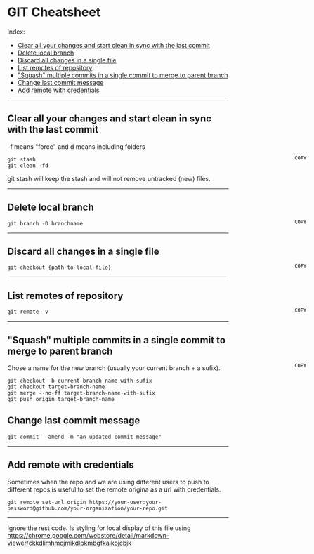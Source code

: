 # GIT Cheatsheet

Index:
* [Clear all your changes and start clean in sync with the last commit](#git-clean)
* [Delete local branch](#delete-local-branch)
* [Discard all changes in a single file](#discard-all-changesin-a-single-file)
* [List remotes of repository](#list-remotes-of-repository)
* ["Squash" multiple commits in a single commit to merge to parent branch](#git-squash)
* [Change last commit message](#commit-amend)
* [Add remote with credentials](#add-remote-with-credentials)

------

## <a name="git-clean"></a> Clear all your changes and start clean in sync with the last commit
-f means "force" and d means including folders

<button onclick="var t=document.createElement('textarea');t.style.width='0';t.style.height='0';t.style.border='0';t.value=this.parentElement.nextElementSibling.innerText;document.body.appendChild(t);t.select();document.execCommand('copy');" class="cpy-btns"></button>
```
git stash
git clean -fd
```
git stash will keep the stash and will not remove untracked (new) files.

------

## <a name="delete-local-branch"></a> Delete local branch

<button onclick="var t=document.createElement('textarea');t.style.width='0';t.style.height='0';t.style.border='0';t.value=this.parentElement.nextElementSibling.innerText;document.body.appendChild(t);t.select();document.execCommand('copy');" class="cpy-btns"></button>
```
git branch -D branchname
```

------

## <a name="discard-all-changesin-a-single-file"></a> Discard all changes in a single file

<button onclick="var t=document.createElement('textarea');t.style.width='0';t.style.height='0';t.style.border='0';t.value=this.parentElement.nextElementSibling.innerText;document.body.appendChild(t);t.select();document.execCommand('copy');" class="cpy-btns"></button>
```
git checkout {path-to-local-file}
```

------

## <a name="list-remotes-of-repository"></a> List remotes of repository
<button onclick="var t=document.createElement('textarea');t.style.width='0';t.style.height='0';t.style.border='0';t.value=this.parentElement.nextElementSibling.innerText;document.body.appendChild(t);t.select();document.execCommand('copy');" class="cpy-btns"></button>
```
git remote -v
```

------

## <a name="git-squash"></a> "Squash" multiple commits in a single commit to merge to parent branch
<button onclick="var t=document.createElement('textarea');t.style.width='0';t.style.height='0';t.style.border='0';t.value=this.parentElement.nextElementSibling.innerText;document.body.appendChild(t);t.select();document.execCommand('copy');" class="cpy-btns"></button>

Chose a name for the new branch (usually your current branch + a sufix).
```
git checkout -b current-branch-name-with-sufix
git checkout target-branch-name
git merge --no-ff target-branch-name-with-sufix
git push origin target-branch-name
```

## <a name="commit-amend"></a> Change last commit message
```
git commit --amend -m "an updated commit message"
```

------

## <a name="add-remote-with-credentials"></a> Add remote with credentials

Sometimes when the repo and we are using different users to push to different repos is useful to set the remote origina as a url with credentials.

```
git remote set-url origin https://your-user:your-password@github.com/your-organization/your-repo.git
```

------
Ignore the rest code. Is styling for local display of this file using https://chrome.google.com/webstore/detail/markdown-viewer/ckkdlimhmcjmikdlpkmbgfkaikojcbjk
<style>
  .markdown-body {
    position: relative;
  }
  .cpy-btns {
    background: transparent;
    border: 0;
    cursor: pointer;
    display: block;
    font-family: monospace;
    font-size: 11px;
    margin-top: -4px;
    position: absolute;
    right: 45px;
    width: auto;
  }
  .cpy-btns::before {
    content: 'COPY'
  }
</style>
